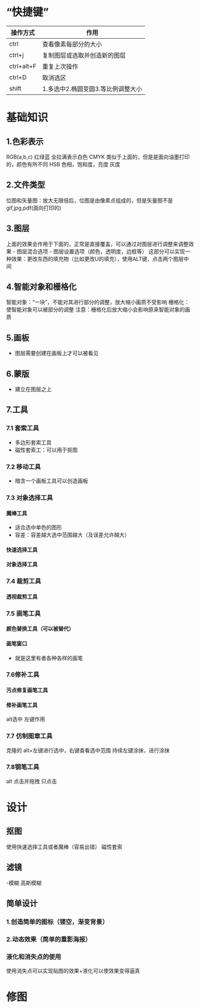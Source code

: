 # “快捷键”

| 操作方式       | 作用                   |
| ---------- | -------------------- |
| ctrl       | 查看像素每部分的大小           |
| ctrl+j     | 复制图层或选取并创造新的图层       |
| ctrl+alt+F | 重复上次操作               |
| ctrl+D     | 取消选区                 |
| shift      | 1.多选中2.椭圆变圆3.等比例调整大小 |



# 基础知识
## 1.色彩表示
RGB(a,b,c) 红绿蓝     全拉满表示白色
CMYK    类似于上面的，但是是面向油墨打印的，颜色有所不同
HSB      色相，饱和度，亮度
灰度
## 2.文件类型
位图和矢量图：放大无限倍后，位图是由像素点组成的，但是矢量图不是
gif,jpg,pdf(面向打印的)

## 3.图层
上面的效果会作用于下面的，正常是直接覆盖，可以通过对图层进行调整来调整效果
	- 图层混合选项
	- 图层设置选项（颜色，透明度，边框等）
这部分可以实现一种效果：更改东西的填充物（比如更改U的填充），使用ALT键，点击两个图层中间

## 4.智能对象和栅格化
智能对象：“一块”，不能对其进行部分的调整，放大缩小画质不受影响
栅格化：使智能对象可以被部分的调整
注意：栅格化后放大缩小会影响原来智能对象的画质
## 5.画板
- 图层需要创建在画板上才可以被看见

## 6.蒙版
- 建立在图层之上

## 7.工具
### 7.1 套索工具
- 多边形套索工具
- 磁性套索工：可以用于抠图
### 7.2 移动工具
- 暗含一个画板工具可以创造画板

### 7.3 对象选择工具
#### 魔棒工具
- 适合选中单色的图形
- 容差：容差越大选中范围越大（及误差允许越大）
#### 快速选择工具

#### 对象选择工具

### 7.4 裁剪工具
#### 透视裁剪工具

### 7.5 画笔工具
#### 颜色替换工具（可以被替代）

#### 画笔窗口
- 就是这里有者各种各样的画笔
### 7.6修补工具
#### 污点修复画笔工具
#### 修补画笔工具
alt选中
左键作用

### 7.7 仿制图章工具
克隆的
alt+左键进行选中，右键查看选中范围
持续左键涂抹，进行涂抹
### 7.8钢笔工具
alt
点击并拖拽
只点击


# 设计
## 抠图
使用快速选择工具或者魔棒（容易出错）
磁性套索
## 滤镜
-模糊
	高斯模糊
## 简单设计
### 1.创造简单的图标（镂空，渐变背景）
### 2.动态效果（简单的重影海报）


### 液化和消失点的使用

使用消失点可以实现贴图的效果+液化可以使效果变得逼真





# 修图
